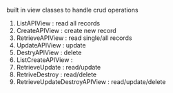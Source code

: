 built in view classes to handle crud operations

1. ListAPIView : read all records
2. CreateAPIView : create new record
3. RetrieveAPIView : read single/all records
4. UpdateAPIView : update
5. DestryAPIView : delete
6. ListCreateAPIView : 
7. RetrieveUpdate : read/update
8. RetriveDestroy : read/delete
9. RetrieveUpdateDestroyAPIView : read/update/delete

